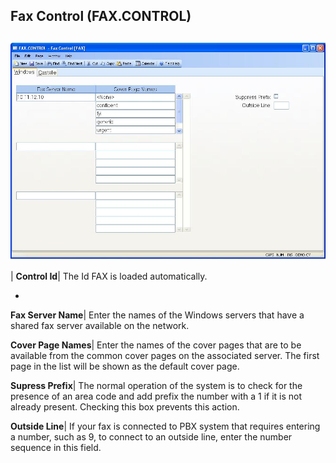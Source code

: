 ## Fax Control (FAX.CONTROL)
<PageHeader />

##

![](./FAX-CONTROL-1.jpg)

| **Control Id**|  The Id FAX is loaded automatically.

-  
**Fax Server Name**|  Enter the names of the Windows servers that have a
shared fax server available on the network.

**Cover Page Names**|  Enter the names of the cover pages that are to be
available from the common cover pages on the associated server. The first page
in the list will be shown as the default cover page.

**Supress Prefix**|  The normal operation of the system is to check for the
presence of an area code and add prefix the number with a 1 if it is not
already present. Checking this box prevents this action.

**Outside Line**|  If your fax is connected to PBX system that requires
entering a number, such as 9, to connect to an outside line, enter the number
sequence in this field.


<badge text= "Version 8.10.57 " vertical="middle" />

<PageFooter />
